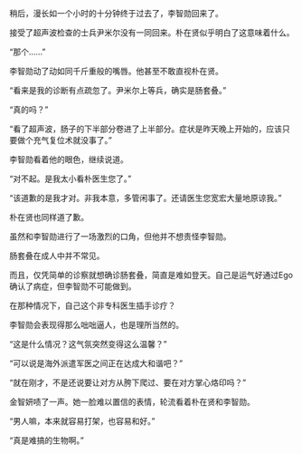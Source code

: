 稍后，漫长如一个小时的十分钟终于过去了，李智勋回来了。

接受了超声波检查的士兵尹米尔没有一同回来。朴在贤似乎明白了这意味着什么。

“那个……”

李智勋动了动如同千斤重般的嘴唇。他甚至不敢直视朴在贤。

“看来是我的诊断有点疏忽了。尹米尔上等兵，确实是肠套叠。”

“真的吗？”

“看了超声波，肠子的下半部分卷进了上半部分。症状是昨天晚上开始的，应该只要做个充气复位术就没事了。”

李智勋看着他的眼色，继续说道。

“对不起。是我太小看朴医生您了。”

“该道歉的是我才对。非我本意，多管闲事了。还请医生您宽宏大量地原谅我。”

朴在贤也同样道了歉。

虽然和李智勋进行了一场激烈的口角，但他并不想责怪李智勋。

肠套叠在成人中并不常见。

而且，仅凭简单的诊察就想确诊肠套叠，简直是难如登天。自己是运气好通过Ego确认了病症，但李智勋不可能做到。

在那种情况下，自己这个非专科医生插手诊疗？

李智勋会表现得那么咄咄逼人，也是理所当然的。

“这是什么情况？这气氛突然变得这么温馨？”

“可以说是海外派遣军医之间正在达成大和谐吧？”

“就在刚才，不是还说要让对方从胯下爬过、要在对方掌心烙印吗？”

金智妍啧了一声。她一脸难以置信的表情，轮流看着朴在贤和李智勋。

“男人嘛，本来就容易打架，也容易和好。”

“真是难搞的生物啊。”